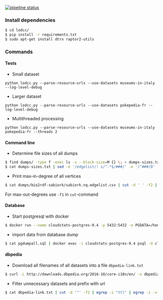 [![pipeline status](https://git.gesis.org/matthaeus/lodcc/badges/master/pipeline.svg)](https://git.gesis.org/matthaeus/lodcc/commits/master)

### Install dependencies

```sh
$ cd lodcc/
$ pip install -r requirements.txt
$ sudo apt-get install dtrx raptor2-utils
```

### Commands

#### Tests

- Small dataset

`python lodcc.py --parse-resource-urls --use-datasets museums-in-italy --log-level-debug`

- Larger dataset

`python lodcc.py --parse-resource-urls --use-datasets pokepedia-fr --log-level-debug`

- Multithreaded processing

`python lodcc.py --parse-resource-urls --use-datasets museums-in-italy pokepedia-fr --threads 2`

#### Command line

- Determine file sizes of all dumps

```sh
$ find dumps/ -type f -exec ls -s --block-size=M {} \; > dumps-sizes.txt
$ cat dumps-sizes.txt | sed -e '/edgelist/! s/^.*$/###/' -e '/^###/D' | sort -h -r | less
```

- Print max-in-degree of all vertices

```sh
$ cat dumps/bio2rdf-sabiork/sabiork.nq.edgelist.csv | cut -d ' ' -f2 | sort | uniq -c | sort -n -r | less
```

For max-out-degrees use `-f1` in `cut`-command

#### Database

- Start postgresql with docker
 
```sh
$ docker run --name cloudstats-postgres-9.4 -p 5432:5432 -e PGDATA=/home/cloudstats/var/lib/postgresql/data -e POSTGRES_USER=cloudstats -e POSTGRES_PASSWORD=cloudstats -d postgres:9.4
```

- import data from database dump

```sh
$ cat pgdumpall.sql | docker exec -i cloudstats-postgres-9.4 psql -U cloudstats
```

#### dbpedia 

- Download all filenames of all datasets into a file `dbpedia-link.txt`

```sh
$ curl -L http://downloads.dbpedia.org/2016-10/core-i18n/en/ -o dbpedia-link.txt
```

- Filter unnecessary datasets and prefix with url

```sh
$ cat dbpedia-link.txt | cut -d '"' -f2 | egrep -i "ttl" | egrep -i -v "wkd|sorted|nested" | sed 's#^\(.*\)#http://downloads.dbpedia.org/2016-10/core-i18n/en/\1#' | sed -n '2,60p' > dbpedia-links.txt
```